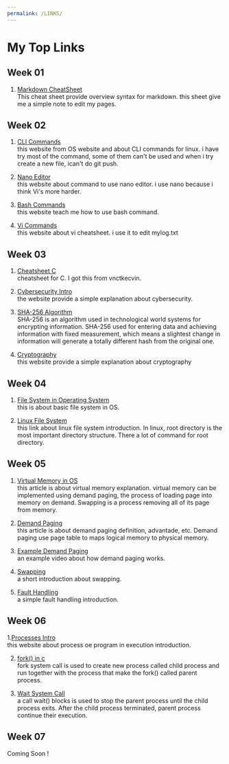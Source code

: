 ```yaml
---
permalink: /LINKS/
---
```

# My Top Links

## Week 01
1. [Markdown CheatSheet](https://www.markdownguide.org/cheat-sheet/)  
This cheat sheet provide overview syntax for markdown. this sheet give me a simple note to edit my pages.

## Week 02  
1. [CLI Commands](https://linoxide.com/essential-linux-basic-commands/)  
this website from OS website and about CLI commands for linux. i have try most of the command, some of them can't be used and when i try create a new file, ican't do git push.

2. [Nano Editor](https://linuxize.com/post/how-to-use-nano-text-editor/)  
this website about command to use nano editor. i use nano because i think Vi's more harder.

3. [Bash Commands](https://www.educative.io/blog/bash-shell-command-cheat-sheet)  
this website teach me how to use bash command.

4. [Vi Commands](https://www.cs.colostate.edu/helpdocs/vi.html)  
this website about vi cheatsheet. i use it to edit mylog.txt

## Week 03
1. [Cheatsheet C](https://courses.cs.washington.edu/courses/cse351/14sp/sections/1/Cheatsheet-c.pdf)  
cheatsheet for C. I got this from vnctkecvin.

2. [Cybersecurity Intro](https://www.edureka.co/blog/what-is-cybersecurity/)  
the website provide a simple explanation about cybersecurity.

3. [SHA-256 Algorithm](https://blog.bitnovo.com/en/what-is-sha-256-algorithm-and-how-does-it-work/)  
SHA-256 is an algorithm used in technological world systems for encrypting information. SHA-256 used for entering data and achieving information with fixed measurement, which means a slightest change in information will generate a totally different hash from the original one. 

4. [Cryptography](https://www.geeksforgeeks.org/cryptography-and-its-types/)  
this website provide a simple explanation about cryptography

## Week 04  
1. [File System in Operating System](https://www.geeksforgeeks.org/file-systems-in-operating-system/)  
this is about basic file system in OS.

2. [Linux File System](https://www.partitionwizard.com/partitionmagic/linux-file-system.html)  
this link about linux file system introduction. In linux, root directory is the most important directory structure. There a lot of command for root directory.

## Week 05
1. [Virtual Memory in OS](https://www.geeksforgeeks.org/virtual-memory-in-operating-system/)  
this article is about virtual memory explanation. virtual memory can be implemented using demand paging, the process of loading page into memory on demand. Swapping is a process removing all of its page from memory.

2. [Demand Paging](https://digitalthinkerhelp.com/demand-paging-in-os-operating-system-examples-advantages-working/)  
this article is about demand paging definition, advantade, etc. Demand paging use page table to maps logical memory to physical memory.

3. [Example Demand Paging](https://www.youtube.com/watch?v=dOVrEbZVeoU)  
an example video about how demand paging works.

4. [Swapping](https://www.youtube.com/watch?v=Qt49Hzh_TDc)  
a short introduction about swapping.

5. [Fault Handling](https://www.youtube.com/watch?v=uqQOIahM868)  
a simple fault handling introduction.

## Week 06  
1.[Processes Intro](https://medium.com/@imdadahad/a-quick-introduction-to-processes-in-computer-science-271f01c780da)  
this website about process oe program in execution introduction.  

2. [fork() in c](https://www.geeksforgeeks.org/fork-system-call/)  
fork system call is used to create new process called child process and run together with the process that make the fork() called parent process.  

3. [Wait System Call](https://www.geeksforgeeks.org/wait-system-call-c/)  
a call wait() blocks is used to stop the parent process until the child process exits. After the child process terminated, parent process continue their execution.  

## Week 07    
Coming Soon !  

